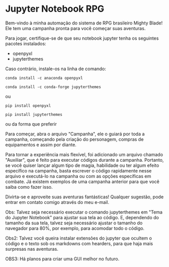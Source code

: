 # Jupyter Notebook RPG
Bem-vindo à minha automação do sistema de RPG brasileiro Mighty Blade!
Ele tem uma campanha pronta para você começar suas aventuras.

Para jogar, certifique-se de que seu notebook jupyter tenha os seguintes pacotes instalados:
- openpyxl
- jupyterthemes

Caso contrário, instale-os na linha de comando:

`conda install -c anaconda openpyxl`

`conda install -c conda-forge jupyterthemes`

ou

`pip install openpyxl`

`pip install jupyterthemes`

ou da forma que preferir

Para começar, abra o arquivo "Campanha", ele o guiará por toda a campanha,
começando pela criação do personagem, compras de equipamentos e assim por diante.

Para tornar a experiência mais flexível, foi adicionado um arquivo chamado "Auxiliar", que é feito para executar códigos durante a campanha.
Portanto, se você quiser lançar algum tipo de magia, habilidade ou ter algum efeito específico na campanha, basta escrever o código rapidamente nesse arquivo e executá-lo na campanha ou com as opções específicas em combate.
Já existem exemplos de uma campanha anterior para que você saiba como fazer isso.

Divirta-se e aproveite suas aventuras  fantásticas! Qualquer sugestão, pode entrar em contato comigo através do meu e-mail.

Obs: Talvez seja necessário executar o comando jupyterthemes em "Tema do Jupyter Notebook" para ajustar sua tela ao código. E, dependendo do tamanho da sua tela, talvez seja necessário ajustar o tamanho do navegador para 80%, por exemplo, para acomodar todo o código.

Obs2: Talvez você queira instalar extensões do jupyter que ocultem o código e o texto sob os markdowns com hearders,
para que haja mais surpresas nas aventuras.

OBS3: Há planos para criar uma GUI melhor no futuro.
